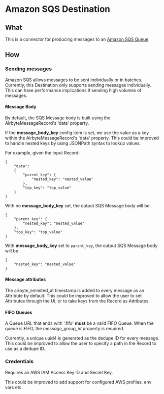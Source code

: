 # Amazon SQS Destination

## What

This is a connector for producing messages to an [Amazon SQS Queue](https://docs.aws.amazon.com/AWSSimpleQueueService/latest/SQSDeveloperGuide/welcome.html)

## How

### Sending messages

Amazon SQS allows messages to be sent individually or in batches. Currently, this Destination only supports sending messages individually. This can
have performance implications if sending high volumes of messages.

#### Message Body

By default, the SQS Message body is built using the AirbyteMessageRecord's 'data' property.

If the **message_body_key** config item is set, we use the value as a key within the AirbyteMessageRecord's 'data' property. This could be
improved to handle nested keys by using JSONPath syntax to lookup values.

For example, given the input Record:

```
{
    "data":
    {
        "parent_key": {
            "nested_key": "nested_value"
        },
        "top_key": "top_value"
    }
}
```

With no **message_body_key** set, the output SQS Message body will be

```
{
    "parent_key": {
        "nested_key": "nested_value"
    },
    "top_key": "top_value"
}
```

With **message_body_key** set to `parent_key`, the output SQS Message body will be

```
{
    "nested_key": "nested_value"
}
```

#### Message attributes

The airbyte_emmited_at timestamp is added to every message as an Attribute by default. This could be improved to allow the user to set Attributes through the UI, or to take keys from the Record as Attributes.

#### FIFO Queues

A Queue URL that ends with '.fifo' **must** be a valid FIFO Queue. When the queue is FIFO, the _message_group_id_ property is required.

Currently, a unique uuid4 is generated as the dedupe ID for every message. This could be improved to allow the user to specify a path in the Record
to use as a dedupe ID.

### Credentials

Requires an AWS IAM Access Key ID and Secret Key.

This could be improved to add support for configured AWS profiles, env vars etc.
